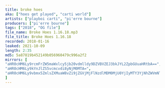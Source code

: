```yaml
---
title: broke hoes
aka: ["hoes get played", "carti world"]
artists: ["playboi carti", "pi'erre bourne"]
producers: ["pi'erre bourne"]
tags: ["2018", "OG file"]
file_name: Broke Hoes 1.16.18.mp3
file_title: Broke Hoes 1.16.18
recorded: 2018-01-16
leaked: 2021-10-09
length: 2:35
md5: 5a87819b452149b056960479c996a2f2
mirrors: [
"aHR0cHM6Ly9rcmFrZW5maWxlcy5jb20vdmlldy9DZVBVZEJ3bkJYL2ZpbGUuaHRtbA==",
"aHR0cHM6Ly9kYnJlZS5vcmcvdi8yNjM0MTA=",
"aHR0cHM6Ly9vbmx5ZmlsZXMuaW8vZi9jZGVjMjFlNzdlMDM0MjU0YjIyMTY3YjNhZWVmNTBhNA=="
]
---
```

